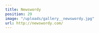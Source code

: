 ```yaml
---
title: Newswordy
position: 29
image: "/uploads/gallery__newswordy.jpg"
url: http://newswordy.com/
---
```


